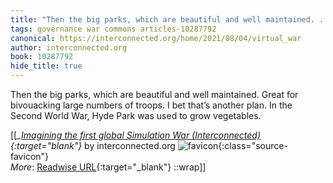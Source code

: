 ```yaml
---
title: "Then the big parks, which are beautiful and well maintained. ..."
tags: governance war commons articles-10287792
canonical: https://interconnected.org/home/2021/08/04/virtual_war
author: interconnected.org
book: 10287792
hide_title: true
---
```


Then the big parks, which are beautiful and well maintained. Great for bivouacking large numbers of troops. I bet that’s another plan. In the Second World War, Hyde Park was used to grow vegetables.


[[<cite>_[Imagining the first global Simulation War (Interconnected)](https://interconnected.org/home/2021/08/04/virtual_war){:target="_blank"}_</cite> by interconnected.org ![favicon](https://s2.googleusercontent.com/s2/favicons?domain=interconnected.org){:class="source-favicon"}<br>
_More_: [Readwise URL](https://readwise.io/open/209730846){:target="_blank"}
::wrap]]
